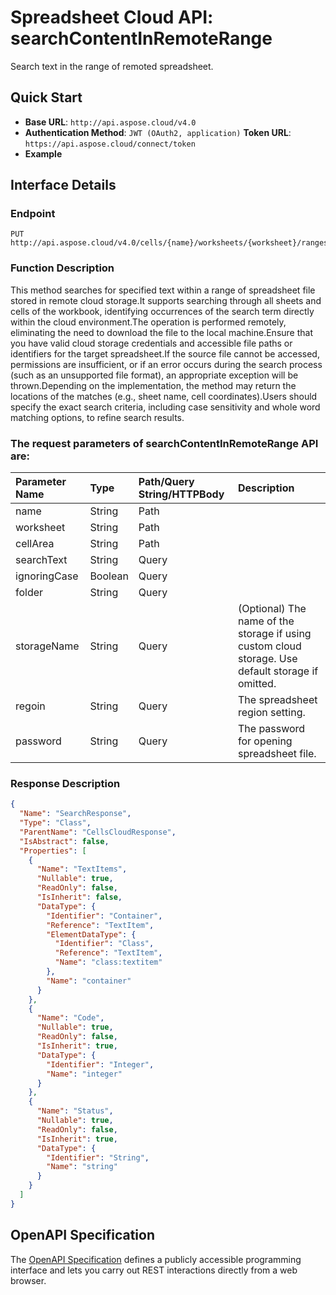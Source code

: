 
# **Spreadsheet Cloud API: searchContentInRemoteRange**

Search text in the range of remoted spreadsheet. 


## **Quick Start**

- **Base URL**: `http://api.aspose.cloud/v4.0`
- **Authentication Method**: `JWT (OAuth2, application)`  **Token URL**: `https://api.aspose.cloud/connect/token`
- **Example** 

## **Interface Details**

### **Endpoint** 

```
PUT http://api.aspose.cloud/v4.0/cells/{name}/worksheets/{worksheet}/ranges/{cellArea}/search/content
```
### **Function Description**
This method searches for specified text within a range of spreadsheet file stored in remote cloud storage.It supports searching through all sheets and cells of the workbook, identifying occurrences of the search term directly within the cloud environment.The operation is performed remotely, eliminating the need to download the file to the local machine.Ensure that you have valid cloud storage credentials and accessible file paths or identifiers for the target spreadsheet.If the source file cannot be accessed, permissions are insufficient, or if an error occurs during the search process (such as an unsupported file format), an appropriate exception will be thrown.Depending on the implementation, the method may return the locations of the matches (e.g., sheet name, cell coordinates).Users should specify the exact search criteria, including case sensitivity and whole word matching options, to refine search results.

### The request parameters of **searchContentInRemoteRange** API are: 

| Parameter Name | Type | Path/Query String/HTTPBody | Description | 
| :- | :- | :- |:- | 
|name|String|Path||
|worksheet|String|Path||
|cellArea|String|Path||
|searchText|String|Query||
|ignoringCase|Boolean|Query||
|folder|String|Query||
|storageName|String|Query|(Optional) The name of the storage if using custom cloud storage. Use default storage if omitted.|
|regoin|String|Query|The spreadsheet region setting.|
|password|String|Query|The password for opening spreadsheet file.|

### **Response Description**
```json
{
  "Name": "SearchResponse",
  "Type": "Class",
  "ParentName": "CellsCloudResponse",
  "IsAbstract": false,
  "Properties": [
    {
      "Name": "TextItems",
      "Nullable": true,
      "ReadOnly": false,
      "IsInherit": false,
      "DataType": {
        "Identifier": "Container",
        "Reference": "TextItem",
        "ElementDataType": {
          "Identifier": "Class",
          "Reference": "TextItem",
          "Name": "class:textitem"
        },
        "Name": "container"
      }
    },
    {
      "Name": "Code",
      "Nullable": true,
      "ReadOnly": false,
      "IsInherit": true,
      "DataType": {
        "Identifier": "Integer",
        "Name": "integer"
      }
    },
    {
      "Name": "Status",
      "Nullable": true,
      "ReadOnly": false,
      "IsInherit": true,
      "DataType": {
        "Identifier": "String",
        "Name": "string"
      }
    }
  ]
}
```


## OpenAPI Specification

The [OpenAPI Specification](https://reference.aspose.cloud/cells/#/SearchControllor/SearchContentInRemoteRange) defines a publicly accessible programming interface and lets you carry out REST interactions directly from a web browser.
